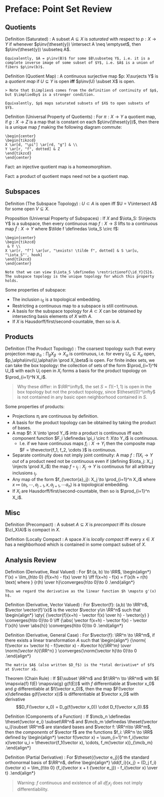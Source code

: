 # Preface: Point Set Review

## Quotients 

Definition (Saturated)
:   A subset $A\subseteq X$ is *saturated* with respect to $p:X\to Y$ if whenever $p\inv(\theset{y}) \intersect A \neq \emptyset$, then $p\inv(\theset{y}) \subseteq A$.

    Equivalently, $A = p\inv(B)$ for some $B\subseteq Y$, i.e. it is a complete inverse image of some subset of $Y$, i.e. $A$ is a union of fibers $p\inv(b)$.

Definition (Quotient Map)
:   A continuous surjective map $p: X\surjects Y$ is a *quotient map* if $U\subseteq Y$ is open **iff** $p\inv(U) \subset X$ is open.

    > Note that $\implies$ comes from the definition of continuity of $p$, but $\impliedby$ is a stronger condition.

    Equivalently, $p$ maps saturated subsets of $X$ to open subsets of $Y$.

Definition (Universal Property of Quotients)
:   For $\pi :X\to Y$ a quotient map, if $g:X\to Z$ is a map that is constant on each $p\inv(\theset{y})$, then there is a unique map $f$ making the following diagram commute:

    \begin{center}
    \begin{tikzcd}
    X \ar[d, "\pi"] \ar[rd, "g"] & \\
    Y \ar[r, "f", dotted] & Z
    \end{tikzcd}
    \end{center}

Fact: an injective quotient map is a homeomorphism.

Fact: a product of quotient maps need not be a quotient map.

## Subspaces

Definition (The Subspace Topology)
: $U\subset A$ is open iff $U = V\intersect A$ for some open $V\subseteq X$.

Proposition (Universal Property of Subspaces)
:   If $X$ and $\iota_S: S\injects Y$ is a subspace, then every continuous map $f: X\to S$ lifts to a continuous map $\tilde f: X\to Y$ where $\tilde f \definedas \iota_S \circ f$:

    \begin{center}
    \begin{tikzcd}
     & Y \\
    X \ar[r, "f"] \ar[ur, "\exists! \tilde f", dotted] & S \ar[u, "\iota_S"', hook]
    \end{tikzcd}
    \end{center}

    Note that we can view $\iota_S \definedas \restrictionof{\id_Y}{S}$.
    The subspace topology is the unique topology for which this property holds.

Some properties of subspace:

- The inclusion $\iota_S$ is a topological embedding.
- Restricting a continuous map to a subspace is still continuous.
- A basis for the subspace topology for $A\subset X$ can be obtained by intersecting basis elements of $X$ with $A$.
- If $X$ is Hausdorff/first/second-countable, then so is $A$.

## Products 

Definition (The Product Topology)
: The coarsest topology such that every projection map $p_\alpha: \prod_\beta X_\beta \to X_\alpha$ is continuous, i.e. for every $U_\alpha \subseteq X_\alpha$ open, $p_\alpha\inv(U_\alpha)\in \prod X_\beta$ is open.
  For finite index sets, we can take the box topology: the collection of sets of the form $\prod_{i=1}^N U_i$ with each $U_i$ open in $X_i$ forms a basis for the product topology on $\prod_{i=1}^N X_i$.

> Why these differ: in $\RR^\infty$, the set $S = \prod (-1, 1)$ is open in the box topology but not the product topology, since $\theset{0}^\infty$ is not contained in any basic open neighborhood contained in $S$.

Some properties of products:

- Projections $\pi_i$ are continuous by definition.
- A basis for the product topology can be obtained by taking the product of bases.
- A map $f: X \into \prod Y_i$ *into* a product is continuous iff each component function $F_i \definedas \pi_i \circ f: X\to Y_i$ is continuous.
  - I.e. if we have continuous maps $f_i:X\to Y_i$ then the composite map $F = \thevector{f_1, f_2, \cdots }$ is continuous.
- Separate continuity does not imply joint continuity: A map $f: \prod X_i \to Y$ *out* of a product need not be continuous even if (defining $\iota_j: X_j \injects \prod X_i$) the map $f\circ \iota_j: X_j \to Y$ is continuous for all arbitrary inclusions $\iota_j$.
- Any map of the form $f_{\vector{a}_j}: X_j \to \prod_{i=1}^n X_i$ where $x\mapsto (a_1, \cdots, a_{j-1}, x, a_{j+1}, \cdots a_n)$ is a topological embedding.
- If $X_i$ are Hausdorff/first/second-countable, then so is $\prod_{i=1}^n X_i$.

## Misc

Definition (Precompact)
: A subset $A\subseteq X$ is *precompact* iff its closure $\cl_X(A)$ is compact in $X$.

Definition (Locally Compact
: A space $X$ is *locally compact* iff every $x\in X$ has a neighborhood which is contained in some compact subset of $X$.

## Analysis Review

Definition (Derivative, Real Valued)
:   For $f:(a, b) \to \RR$,
    \begin{align*}
    f'(x) = \lim_{h\to 0} {f(x+h) - f(x) \over h} \iff f(x+h) - f(x) = f'(x)h + r(h) \text{ where } {r(h) \over h}\converges{h\to 0}\to 0
    .\end{align*}

    Thus we regard the derivative as the linear function $h \mapsto g'(x) h$.


Definition (Derivative, Vector Valued)
:   For $\vector{f}: (a,b) \to \RR^n$, $\vector \vector{f}'(x)$ is the vector $\vector y\in \RR^n$ such that
    \begin{align*}
    \qty{ {\vector{f}(x+h) - \vector f(x) \over h} - \vector{y} } \converges{h\to 0}\to 0 \iff {\abs{ \vector f(x+h) - \vector f(x) - \vector f'(x)h} \over \abs{h}}  \converges{h\to 0}\to 0
    .\end{align*}

Definition (Derivative, General Case)
:   For $\vector{f}: \RR^n \to \RR^m$, if there exists a linear transformation $A$ such that 
    \begin{align*}
    {\norm{ f(\vector x+ \vector h) - f(\vector x) - A\vector h}_{\RR^m} \over \norm{\vector h}_{\RR^n} }  \converges{\norm{\vector h}\to 0}\to 0
    .\end{align*}

    The matrix $A$ (also written $D_f$) is the *total derivative* of $f$ at $\vector x$.

Theorem (Chain Rule)
: If $E\subset \RR^n$ and $f:\RR^n \to \RR^m$ with $E \mapsvia{f} f(E) \mapsvia{g} g(f(E))$ with $f$ differentiable at $\vector x_0$ and $g$ differentiable at $f(\vector x_0)$, then the map $F(\vector x)\definedas g(f(\vector x))$ is differentiable at $\vector x_0$ with derivative $$D_F(\vector x_0) = D_g(f(\vector x_0)) \cdot D_f(\vector x_0).$$

Definition (Components of a Function)
:   If $\mcb_n \definedas \theset{\vector e_i} \subset\RR^n$ and $\mcb_m \definedas \theset{\vector u_i}\subset \RR^m$ are standard bases and $\vector f: \RR^n\to \RR^m$, then the *components* of $\vector f$ are the functions $f_i: \RR^n \to \RR$ defined by
    \begin{align*}
    \vector f(\vector x) = \sum_{i=1}^m f_i(\vector x)\vector u_i = \thevector{f_1(\vector x), \cdots, f_m(\vector x)}_{\mcb_m} 
    .\end{align*}

Definition (Partial Derivative)
:   For $\theset{{\vector e_j}}$ the standard orthonormal basis of $\RR^n$, define
    \begin{align*}
    \dd{f_i}{x_j} = (D_j f_i)(\vector x) = \lim_{t\to 0} {f_i(\vector x + t {\vector e_j}) - f_i(\vector x) \over t}
    .\end{align*}

> Warning: $f$ continuous and existence of all $\dd{f_i}{x_j}$ does not imply differentiability.



